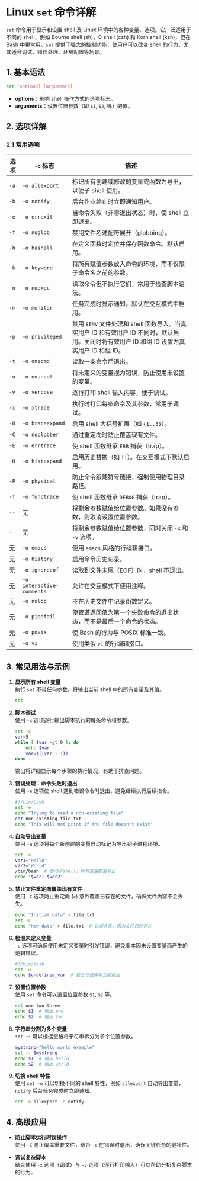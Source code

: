# Linux `set` 命令详解

`set` 命令用于显示和设置 shell 及 Linux 环境中的各种变量、选项。它广泛适用于不同的 shell，例如 Bourne shell (sh)、C shell (csh) 和 Korn shell (ksh)，但在 Bash 中更常用。`set` 提供了强大的控制功能，使用户可以改变 shell 的行为，尤其适合调试、错误处理、环境配置等场景。

## 1. 基本语法

```bash
set [options] [arguments]
```

- **options**：影响 shell 操作方式的选项标志。
- **arguments**：设置位置参数（即 `$1`, `$2`, 等）的值。

## 2. 选项详解

### 2.1 常用选项

| 选项 | `-o` 标志 | 描述 |
|------|-----------|------|
| `-a` | `-o allexport` | 标记所有创建或修改的变量或函数为导出，以便子 shell 使用。 |
| `-b` | `-o notify` | 后台作业终止时立即通知用户。 |
| `-e` | `-o errexit` | 当命令失败（非零退出状态）时，使 shell 立即退出。 |
| `-f` | `-o noglob` | 禁用文件名通配符展开（globbing）。 |
| `-h` | `-o hashall` | 在定义函数时定位并保存函数命令。默认启用。 |
| `-k` | `-o keyword` | 将所有赋值参数放入命令的环境，而不仅限于命令名之前的参数。 |
| `-n` | `-o noexec` | 读取命令但不执行它们，常用于检查脚本语法。 |
| `-m` | `-o monitor` | 任务完成时显示通知。默认在交互模式中启用。 |
| `-p` | `-o privileged` | 禁用 `$ENV` 文件处理和 shell 函数导入。当真实用户 ID 和有效用户 ID 不同时，默认启用。关闭时将有效用户 ID 和组 ID 设置为真实用户 ID 和组 ID。 |
| `-t` | `-o onecmd` | 读取一条命令后退出。 |
| `-u` | `-o nounset` | 将未定义的变量视为错误，防止使用未设置的变量。 |
| `-v` | `-o verbose` | 逐行打印 shell 输入内容，便于调试。 |
| `-x` | `-o xtrace` | 执行时打印每条命令及其参数，常用于调试。 |
| `-B` | `-o braceexpand` | 启用 shell 大括号扩展（如 `{1..5}`）。 |
| `-C` | `-o noclobber` | 通过重定向时防止覆盖现有文件。 |
| `-E` | `-o errtrace` | 使 shell 函数继承 `ERR` 捕获（trap）。 |
| `-H` | `-o histexpand` | 启用历史替换（如 `!!`）。在交互模式下默认启用。 |
| `-P` | `-o physical` | 防止命令跟随符号链接，强制使用物理目录路径。 |
| `-T` | `-o functrace` | 使 shell 函数继承 `DEBUG` 捕获（trap）。 |
| `--` | 无 | 将剩余参数赋值给位置参数。如果没有参数，则取消设置位置参数。 |
| `-` | 无 | 将剩余参数赋值给位置参数，同时关闭 `-x` 和 `-v` 选项。 |
| 无 | `-o emacs` | 使用 `emacs` 风格的行编辑接口。 |
| 无 | `-o history` | 启用命令历史记录。 |
| 无 | `-o ignoreeof` | 读取到文件末尾（EOF）时，shell 不退出。 |
| 无 | `-o interactive-comments` | 允许在交互模式下使用注释。 |
| 无 | `-o nolog` | 不在历史文件中记录函数定义。 |
| 无 | `-o pipefail` | 使管道返回值为第一个失败命令的退出状态，而不是最后一个命令的状态。 |
| 无 | `-o posix` | 使 Bash 的行为与 POSIX 标准一致。 |
| 无 | `-o vi` | 使用类似 `vi` 的行编辑接口。 |

## 3. 常见用法与示例

1. **显示所有 shell 变量**  
   执行 `set` 不带任何参数，将输出当前 shell 中的所有变量及其值。

   ```bash
   set
   ```

2. **脚本调试**  
   使用 `-x` 选项逐行输出脚本执行的每条命令和参数。

   ```bash
   set -x
   var=5
   while [ $var -gt 0 ]; do
       echo $var
       var=$((var - 1))
   done
   ```

   输出将详细显示每个步骤的执行情况，有助于排查问题。

3. **错误处理：命令失败时退出**  
   使用 `-e` 选项使 shell 遇到错误命令时退出，避免继续执行后续指令。

   ```bash
   #!/bin/bash
   set -e
   echo "Trying to read a non-existing file"
   cat non_existing_file.txt
   echo "This will not print if the file doesn't exist"
   ```

4. **自动导出变量**  
   使用 `-a` 选项将每个新创建的变量自动标记为导出到子进程环境。

   ```bash
   set -a
   var1="Hello"
   var2="World"
   /bin/bash  # 启动子shell，所有变量都会导出
   echo "$var1 $var2"
   ```

5. **禁止文件重定向覆盖现有文件**  
   使用 `-C` 选项防止重定向 (`>`) 意外覆盖已存在的文件，确保文件内容不会丢失。

   ```bash
   echo "Initial data" > file.txt
   set -C
   echo "New data" > file.txt  # 这将失败，因为文件已经存在
   ```

6. **检测未定义变量**  
   `-u` 选项可确保使用未定义变量时引发错误，避免脚本因未设置变量而产生的逻辑错误。

   ```bash
   #!/bin/bash
   set -u
   echo $undefined_var  # 这会导致脚本立即退出
   ```

7. **设置位置参数**  
   使用 `set` 命令可以设置位置参数 `$1`, `$2` 等。

   ```bash
   set one two three
   echo $1  # 输出 one
   echo $2  # 输出 two
   ```

8. **字符串分割为多个变量**  
   `set --` 可以根据空格将字符串拆分为多个位置参数。

   ```bash
   mystring="hello world example"
   set -- $mystring
   echo $1  # 输出 hello
   echo $2  # 输出 world
   ```

9. **切换 shell 特性**  
   使用 `set -o` 可以切换不同的 shell 特性，例如 `allexport` 自动导出变量，`notify` 后台任务完成时立即通知。

   ```bash
   set -o allexport -o notify
   ```

## 4. 高级应用

- **防止脚本运行时误操作**  
   使用 `-C` 防止覆盖重要文件，结合 `-e` 在错误时退出，确保关键任务的健壮性。
  
- **调试复杂脚本**  
   结合使用 `-x` 选项（调试）与 `-v` 选项（逐行打印输入）可以帮助分析复杂脚本的行为。

